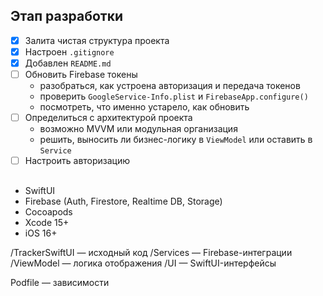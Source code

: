 ## Этап разработки

- [x] Залита чистая структура проекта
- [x] Настроен `.gitignore`
- [x] Добавлен `README.md`
- [ ] Обновить Firebase токены
  - разобраться, как устроена авторизация и передача токенов
  - проверить `GoogleService-Info.plist` и `FirebaseApp.configure()`
  - посмотреть, что именно устарело, как обновить
- [ ] Определиться с архитектурой проекта
  - возможно MVVM или модульная организация
  - решить, выносить ли бизнес-логику в `ViewModel` или оставить в `Service`
- [ ] Настроить авторизацию

## 

- SwiftUI
- Firebase (Auth, Firestore, Realtime DB, Storage)
- Cocoapods
- Xcode 15+
- iOS 16+

/TrackerSwiftUI — исходный код
/Services — Firebase-интеграции
/ViewModel — логика отображения
/UI — SwiftUI-интерфейсы

Podfile — зависимости


    
